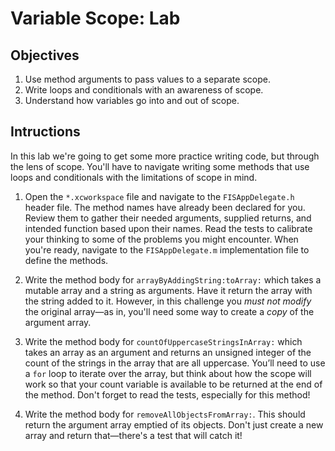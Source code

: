 # Variable Scope: Lab

## Objectives

1. Use method arguments to pass values to a separate scope.
2. Write loops and conditionals with an awareness of scope.
3. Understand how variables go into and out of scope.

## Intructions

In this lab we're going to get some more practice writing code, but through the lens of scope. You'll have to navigate writing some methods that use loops and conditionals with the limitations of scope in mind.

1. Open the `*.xcworkspace` file and navigate to the `FISAppDelegate.h` header file. The method names have already been declared for you. Review them to gather their needed arguments, supplied returns, and intended function based upon their names. Read the tests to calibrate your thinking to some of the problems you might encounter. When you're ready, navigate to the `FISAppDelegate.m` implementation file to define the methods.

2. Write the method body for `arrayByAddingString:toArray:` which takes a mutable array and a string as arguments. Have it return the array with the string added to it. However, in this challenge you *must not modify* the original array—as in, you'll need some way to create a *copy* of the argument array.

3. Write the method body for `countOfUppercaseStringsInArray:` which takes an array as an argument and returns an unsigned integer of the count of the strings in the array that are all uppercase. You’ll need to use a `for` loop to iterate over the array, but think about how the scope will work so that your count variable is available to be returned at the end of the method. Don't forget to read the tests, especially for this method!

4. Write the method body for `removeAllObjectsFromArray:`. This should return the argument array emptied of its objects. Don't just create a new array and return that—there's a test that will catch it!
